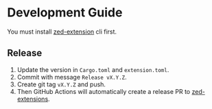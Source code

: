 # Development Guide

You must install [zed-extension](https://github.com/zed-industries/zed/tree/main/crates/extension_cli) cli first.

## Release

1. Update the version in `Cargo.toml` and `extension.toml`.
2. Commit with message `Release vX.Y.Z`.
3. Create git tag `vX.Y.Z` and push.
4. Then GitHub Actions will automatically create a release PR to [zed-extensions](https://github.com/zed-industries/extensions/pulls).
